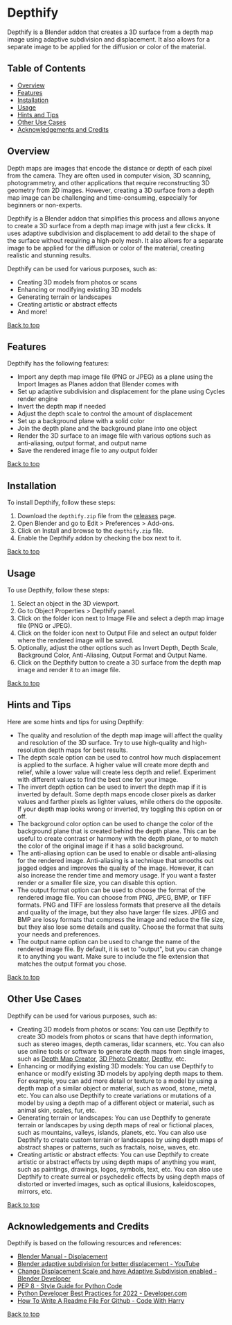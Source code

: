 # Depthify

Depthify is a Blender addon that creates a 3D surface from a depth map image using adaptive subdivision and displacement. It also allows for a separate image to be applied for the diffusion or color of the material.

## Table of Contents

- [Overview](#overview)
- [Features](#features)
- [Installation](#installation)
- [Usage](#usage)
- [Hints and Tips](#hints-and-tips)
- [Other Use Cases](#other-use-cases)
- [Acknowledgements and Credits](#acknowledgements-and-credits)

## Overview

Depth maps are images that encode the distance or depth of each pixel from the camera. They are often used in computer vision, 3D scanning, photogrammetry, and other applications that require reconstructing 3D geometry from 2D images. However, creating a 3D surface from a depth map image can be challenging and time-consuming, especially for beginners or non-experts.

Depthify is a Blender addon that simplifies this process and allows anyone to create a 3D surface from a depth map image with just a few clicks. It uses adaptive subdivision and displacement to add detail to the shape of the surface without requiring a high-poly mesh. It also allows for a separate image to be applied for the diffusion or color of the material, creating realistic and stunning results.

Depthify can be used for various purposes, such as:

- Creating 3D models from photos or scans
- Enhancing or modifying existing 3D models
- Generating terrain or landscapes
- Creating artistic or abstract effects
- And more!

[Back to top](#table-of-contents)

## Features

Depthify has the following features:

- Import any depth map image file (PNG or JPEG) as a plane using the Import Images as Planes addon that Blender comes with
- Set up adaptive subdivision and displacement for the plane using Cycles render engine
- Invert the depth map if needed
- Adjust the depth scale to control the amount of displacement
- Set up a background plane with a solid color
- Join the depth plane and the background plane into one object
- Render the 3D surface to an image file with various options such as anti-aliasing, output format, and output name
- Save the rendered image file to any output folder

[Back to top](#table-of-contents)

## Installation

To install Depthify, follow these steps:

1. Download the `depthify.zip` file from the [releases](https://github.com/microsoft-bing-search-assistant/depthify/releases) page.
2. Open Blender and go to Edit > Preferences > Add-ons.
3. Click on Install and browse to the `depthify.zip` file.
4. Enable the Depthify addon by checking the box next to it.

[Back to top](#table-of-contents)

## Usage

To use Depthify, follow these steps:

1. Select an object in the 3D viewport.
2. Go to Object Properties > Depthify panel.
3. Click on the folder icon next to Image File and select a depth map image file (PNG or JPEG).
4. Click on the folder icon next to Output File and select an output folder where the rendered image will be saved.
5. Optionally, adjust the other options such as Invert Depth, Depth Scale, Background Color, Anti-Aliasing, Output Format and Output Name.
6. Click on the Depthify button to create a 3D surface from the depth map image and render it to an image file.

[Back to top](#table-of-contents)

## Hints and Tips

Here are some hints and tips for using Depthify:

- The quality and resolution of the depth map image will affect the quality and resolution of the 3D surface. Try to use high-quality and high-resolution depth maps for best results.
- The depth scale option can be used to control how much displacement is applied to the surface. A higher value will create more depth and relief, while a lower value will create less depth and relief. Experiment with different values to find the best one for your image.
- The invert depth option can be used to invert the depth map if it is inverted by default. Some depth maps encode closer pixels as darker values and farther pixels as lighter values, while others do the opposite. If your depth map looks wrong or inverted, try toggling this option on or off.
- The background color option can be used to change the color of the background plane that is created behind the depth plane. This can be useful to create contrast or harmony with the depth plane, or to match the color of the original image if it has a solid background.
- The anti-aliasing option can be used to enable or disable anti-aliasing for the rendered image. Anti-aliasing is a technique that smooths out jagged edges and improves the quality of the image. However, it can also increase the render time and memory usage. If you want a faster render or a smaller file size, you can disable this option.
- The output format option can be used to choose the format of the rendered image file. You can choose from PNG, JPEG, BMP, or TIFF formats. PNG and TIFF are lossless formats that preserve all the details and quality of the image, but they also have larger file sizes. JPEG and BMP are lossy formats that compress the image and reduce the file size, but they also lose some details and quality. Choose the format that suits your needs and preferences.
- The output name option can be used to change the name of the rendered image file. By default, it is set to "output", but you can change it to anything you want. Make sure to include the file extension that matches the output format you chose.

[Back to top](#table-of-contents)

## Other Use Cases

Depthify can be used for various purposes, such as:

- Creating 3D models from photos or scans: You can use Depthify to create 3D models from photos or scans that have depth information, such as stereo images, depth cameras, lidar scanners, etc. You can also use online tools or software to generate depth maps from single images, such as [Depth Map Creator](https://depth-map.net/), [3D Photo Creator](https://3d-photo-creator.com/), [Depthy](https://depthy.me/), etc.
- Enhancing or modifying existing 3D models: You can use Depthify to enhance or modify existing 3D models by applying depth maps to them. For example, you can add more detail or texture to a model by using a depth map of a similar object or material, such as wood, stone, metal, etc. You can also use Depthify to create variations or mutations of a model by using a depth map of a different object or material, such as animal skin, scales, fur, etc.
- Generating terrain or landscapes: You can use Depthify to generate terrain or landscapes by using depth maps of real or fictional places, such as mountains, valleys, islands, planets, etc. You can also use Depthify to create custom terrain or landscapes by using depth maps of abstract shapes or patterns, such as fractals, noise, waves, etc.
- Creating artistic or abstract effects: You can use Depthify to create artistic or abstract effects by using depth maps of anything you want, such as paintings, drawings, logos, symbols, text, etc. You can also use Depthify to create surreal or psychedelic effects by using depth maps of distorted or inverted images, such as optical illusions, kaleidoscopes, mirrors, etc.

[Back to top](#table-of-contents)

## Acknowledgements and Credits

Depthify is based on the following resources and references:

- [Blender Manual - Displacement](https://docs.blender.org/manual/en/latest/render/materials/components/displacement.html)
- [Blender adaptive subdivision for better displacement - YouTube](https://www.youtube.com/watch?v=A5PBvDCSJxs)
- [Change Displacement Scale and have Adaptive Subdivision enabled - Blender Developer](https://developer.blender.org/T82958)
- [PEP 8 - Style Guide for Python Code](https://pep8.org/)
- [Python Developer Best Practices for 2022 - Developer.com](https://www.developer.com/languages/python-best-practices/)
- [How To Write A Readme File For Github - Code With Harry](https://www.codewithharry.com/blogpost/how-to-write-a-readme-file-for-github)

[Back to top](#table-of-contents)


